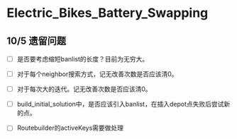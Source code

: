 # Electric_Bikes_Battery_Swapping
## 10/5 遗留问题
- [ ] 是否要考虑缩短banlist的长度？目前为无穷大。

- [ ] 对于每个neighbor搜索方式，记无改善次数是否应该清0。

- [ ] 对于每次大的迭代。记无改善次数是否应该清0。

- [ ] build_initial_solution中，是否应该引入banlist，在插入depot点失败后尝试新的点。

- [ ] Routebuilder的activeKeys需要做处理

